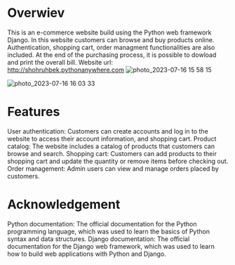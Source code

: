 # Overwiev
This is an e-commerce website build using the Python web framework Django. In this website customers can browse and buy products online. 
Authentication, shopping cart, order managment functionalities are also included. At the end of the purchasing process, it is possible to dowload and print the overall bill.
Website url: http://shohruhbek.pythonanywhere.com
![photo_2023-07-16 15 58 15](https://github.com/MurotovichSh/Django-ecom/assets/124291194/267d13f0-34ab-4662-8181-20e536af0662)

![photo_2023-07-16 16 03 33](https://github.com/MurotovichSh/Django-ecom/assets/124291194/387b4b81-a3c5-4fdc-bc0c-6d06e3e7b69c)
# Features 
User authentication: Customers can create accounts and log in to the website to access their account information, and shopping cart.
Product catalog: The website includes a catalog of products that customers can browse and search.
Shopping cart: Customers can add products to their shopping cart and update the quantity or remove items before checking out.
Order management: Admin users can view and manage orders placed by customers.
# Acknowledgement
Python documentation: The official documentation for the Python programming language, which was used to learn the basics of Python syntax and data structures.
Django documentation: The official documentation for the Django web framework, which was used to learn how to build web applications with Python and Django.

